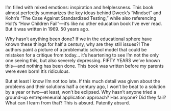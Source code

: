 I’m filled with mixed emotions: inspiration and helplessness. This book almost perfectly summarizes the key ideas behind Dweck’s “Mindset” and Kohn’s “The Case Against Standardized Testing,” while also referencing Holt’s “How Children Fail”—it’s like no other education book I’ve ever read. But it was written in 1969. 50 years ago.

Why hasn’t anything been done? If we in the educational sphere have known these things for half a century, why are they still issues?! The authors paint a picture of a problematic school model that could be mistaken for a critique from today… it’s heartening to see I’m not the only one seeing this, but also severely depressing. FIFTY YEARS we’ve known this—and nothing has been done. This book was written before my parents were even born! It’s ridiculous. 

But at least I know I’m not too late. If this much detail was given about the problems and their solutions half a century ago, I won’t be beat to a solution by a year or two—at least, won’t be eclipsed. Why hasn’t anyone tried a ground-up entrepreneurial application approach? Has anyone? Did they fail? What can I learn from that? This is absurd. Patently absurd.